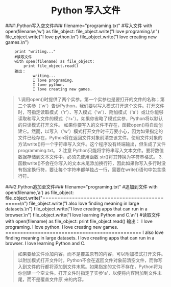 # <center/>Python 写入文件 #
###1.Python写入空文件###
		filename="programing.txt"
		#写入文件
		with open(filename,'w') as file_object:
			file_object.write("I love programing.\n")
			file_object.write("I love python.\n")
			file_object.write("I love creating new games.\n")
		
		print "writing..."
		#读取文件
		with open(filename) as file_object:
			print file_object.read()
		输出：
				writing...
				I love programing.
				I love python.
				I love creating new games.
>1.调用open()时提供了两个实参。第一个实参也是要打开的文件的名称；第二个实参（'w'）告诉Python，我们要以写入模式打开这个文件。打开文件时，可指定读取模式（'r'）、写入模式（'w'）、附加模式（'a'）或让你能够读取和写入文件的模式（'r+'）。如果你省略了模式实参，Python将以默认的只读模式打开文件。
如果你要写入的文件不存在，函数open()将自动创建它。然而，以写入（'w'）模式打开文件时千万要小心，因为如果指定的文件已经存在，Python将在返回文件对象前清空该文件。使用文件对象的方法write()将一个字符串写入文件。这个程序没有终端输出，但生成了文件programming.txt。
2.注意 Python只能将字符串写入文本文件。要将数值数据存储到文本文件中，必须先使用函数
str()将其转换为字符串格式。
3.函数write()不会在你写入的文本末尾添加换行符，因此如果你写入多行时没有指定换行符，要让每个字符串都单独占一行，需要在write()语句中包含换行符。

###2.Python追加至文件###
		filename="programing.txt"
		#追加到文件
		with open(filename,'a') as file_object:
		file_object.write("==============================================\n")
		file_object.write("I also love finding meaning in large datasets.\n")
		file_object.write("I love creating apps that can run in a browser.\n")
		file_object.write("I love learning Python and C.\n")
		#读取文件
		with open(filename) as file_object:
			print file_object.read()
		输出：
				I love programing.
				I love python.
				I love creating new games.
				==============================================
				I also love finding meaning in large datasets.
				I love creating apps that can run in a browser.
				I love learning Python and C.
>如果要给文件添加内容，而不是覆盖原有的内容，可以附加模式打开文件。以附加模式打开文件时，Python不会在返回文件对象前清空文件，而你写入到文件的行都将添加到文件末尾。如果指定的文件不存在，Python将为你创建一个空文件。打开文件时指定了实参'a'，以便将内容附加到文件末尾，而不是覆盖文件原
来的内容。


